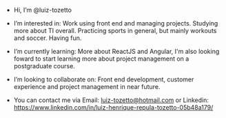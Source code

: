 - Hi, I’m @luiz-tozetto

- I’m interested in:
Work using front end and managing projects.
Studying more about TI overall.
Practicing sports in general, but mainly workouts and soccer.
Having fun.

- I’m currently learning:
More about ReactJS and Angular, I'm also looking foward to start learning more about project management on a postgraduate course.

- I’m looking to collaborate on:
Front end development, customer experience and project management in near future.

- You can contact me via
Email: luiz-tozetto@hotmail.com
or
Linkedin: https://www.linkedin.com/in/luiz-henrique-repula-tozetto-05b48a179/

<!---
luiz-tozetto/luiz-tozetto is a ✨ special ✨ repository because its `README.md` (this file) appears on your GitHub profile.
You can click the Preview link to take a look at your changes.
--->
